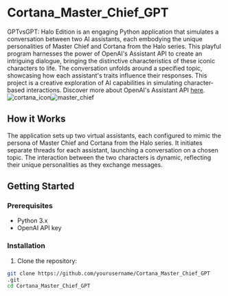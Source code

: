 # Cortana_Master_Chief_GPT

GPTvsGPT: Halo Edition is an engaging Python application that simulates a conversation between two AI assistants, each embodying the unique personalities of Master Chief and Cortana from the Halo series. This playful program harnesses the power of OpenAI's Assistant API to create an intriguing dialogue, bringing the distinctive characteristics of these iconic characters to life. The conversation unfolds around a specified topic, showcasing how each assistant's traits influence their responses. This project is a creative exploration of AI capabilities in simulating character-based interactions. Discover more about OpenAI's Assistant API [here](https://platform.openai.com/docs/assistants/overview). ![cortana_icon](https://github.com/Saffy127/Cortana_Master_Chief_GPT/assets/88598834/00020a41-311c-42e0-b08a-fac5d00a4b51)![master_chief](https://github.com/Saffy127/Cortana_Master_Chief_GPT/assets/88598834/c881eb9f-5e2b-4601-bf28-2cba16426d36)

## How it Works

The application sets up two virtual assistants, each configured to mimic the persona of Master Chief and Cortana from the Halo series. It initiates separate threads for each assistant, launching a conversation on a chosen topic. The interaction between the two characters is dynamic, reflecting their unique personalities as they exchange messages.

## Getting Started

### Prerequisites

- Python 3.x
- OpenAI API key

### Installation

1. Clone the repository:

```bash
git clone https://github.com/yourusername/Cortana_Master_Chief_GPT
.git
cd Cortana_Master_Chief_GPT


